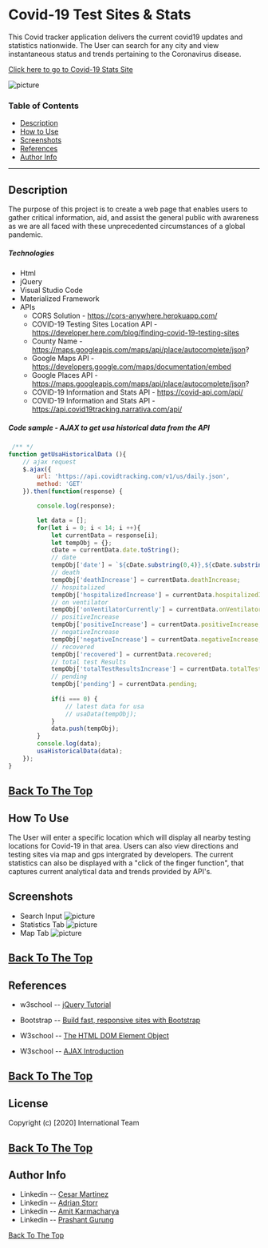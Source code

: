 # Covid-19 Test Sites & Stats

This Covid tracker application delivers the current covid19 updates and statistics nationwide. The User can search for any city and view instantaneous status and trends pertaining to the Coronavirus disease.

[Click here to go to Covid-19 Stats Site](https://chernanma.github.io/Project_1/)

![picture](./Assets/Images/webpage.jpg)

### Table of Contents
- [Description](#description)
- [How to Use](#how-to-use)
- [Screenshots](#screenshots)
- [References](#references)
- [Author Info](#author-info)
---
## Description
 
The purpose of this project is to create a web page that enables users to gather critical information, aid, and assist the general public with awareness as we are all faced with these unprecedented circumstances of a global pandemic.

##### Technologies

- Html
- jQuery
- Visual Studio Code
- Materialized Framework
- APIs
    - CORS Solution - https://cors-anywhere.herokuapp.com/
    - COVID-19 Testing Sites Location API - https://developer.here.com/blog/finding-covid-19-testing-sites
    - County Name  - https://maps.googleapis.com/maps/api/place/autocomplete/json?
    - Google Maps API - https://developers.google.com/maps/documentation/embed
    - Google Places API - https://maps.googleapis.com/maps/api/place/autocomplete/json?
    - COVID-19 Information and Stats API - https://covid-api.com/api/
    - COVID-19 Information and Stats API - https://api.covid19tracking.narrativa.com/api/


##### Code sample - AJAX to get usa historical data from the API


```js
 /** */
function getUsaHistoricalData (){
    // ajax request
    $.ajax({
        url: 'https://api.covidtracking.com/v1/us/daily.json',
        method: 'GET'
    }).then(function(response) {

        console.log(response);

        let data = [];
        for(let i = 0; i < 14; i ++){
            let currentData = response[i];
            let tempObj = {};
            cDate = currentData.date.toString();
            // date
            tempObj['date'] = `${cDate.substring(0,4)},${cDate.substring(4,6)},${cDate.substring(6,8)}`;
            // death
            tempObj['deathIncrease'] = currentData.deathIncrease;
            // hospitalized
            tempObj['hospitalizedIncrease'] = currentData.hospitalizedIncrease;
            // on ventilator
            tempObj['onVentilatorCurrently'] = currentData.onVentilatorCurrently
            // positiveIncrease
            tempObj['positiveIncrease'] = currentData.positiveIncrease;
            // negativeIncrease
            tempObj['negativeIncrease'] = currentData.negativeIncrease;
            // recovered
            tempObj['recovered'] = currentData.recovered;
            // total test Results
            tempObj['totalTestResultsIncrease'] = currentData.totalTestResultsIncrease;
            // pending
            tempObj['pending'] = currentData.pending;
            
            if(i === 0) {
                // latest data for usa
                // usaData(tempObj);
            }
            data.push(tempObj);
        }
        console.log(data);
        usaHistoricalData(data);
    });
}
```
[Back To The Top](#Covid-19-Test-Sites-&-stats)
---
## How To Use

 The User will enter a specific location which will display all nearby testing locations for Covid-19 in that area. Users can also view directions and testing sites via map and gps intergrated by developers. The current statistics can also be displayed with a "click of the finger function", that captures current analytical data and trends provided by API's. 

## Screenshots

- Search Input
![picture](./Assets/Images/input.jpg)
- Statistics Tab 
![picture](./Assets/Images/stats.jpg)
- Map Tab
![picture](./Assets/Images/mapup.jpg)

[Back To The Top](#Covid-19-Test-Sites-&-stats)
---
## References
- w3school -- [jQuery Tutorial](https://www.w3schools.com/jquery/)
- Bootstrap -- [Build fast, responsive sites with Bootstrap](https://getbootstrap.com/)
- W3school -- [The HTML DOM Element Object](https://www.w3schools.com/jsref/dom_obj_all.asp)

- W3school -- [AJAX Introduction](https://www.w3schools.com/js/js_ajax_intro.asp)


[Back To The Top](#Covid-19-Test-Sites-&-stats)
---
## License
Copyright (c) [2020] International Team

[Back To The Top](#Covid-19-Test-Sites-&-stats)
---
## Author Info
- Linkedin -- [Cesar Martinez](https://www.linkedin.com/in/cesar-martinez-3986b3120/)
- Linkedin -- [Adrian Storr](https://www.linkedin.com/in/adrian-storr-98773731)
- Linkedin -- [Amit Karmacharya](https://www.linkedin.com/in/amit-karmacharya-b344731ab/)
- Linkedin -- [Prashant Gurung](https://www.linkedin.com/in/prashant-gurung-563621119/)

[Back To The Top](#Covid-19-Test-Sites-&-stats)
